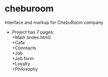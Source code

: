 # cheburoom
Interface and markup for ChebuRoom company
+ Project has 7 pages:  
 +Main (index.html)  
 +Cafe  
 +Conntacts  
 +Job  
 +Job form  
 +Loyalty  
 +Philosophy  
